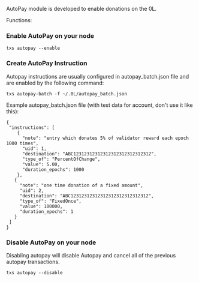 AutoPay module is developed to enable donations on the 0L. 

Functions: 

### Enable AutoPay on your node

```
txs autopay --enable
```


### Create AutoPay Instruction

Autopay instructions are usually configured in autopay_batch.json file and are enabled by the following command:

```
txs autopay-batch -f ~/.0L/autopay_batch.json 
```

Example autopay_batch.json file (with test data for account, don't use it like this):

```
{
 "instructions": [
    {
      "note": "entry which donates 5% of validator reward each epoch 1000 times",
      "uid": 1,
      "destination": "ABC12312312312312312312312312312",
      "type_of": "PercentOfChange",
      "value": 5.00,
      "duration_epochs": 1000
    },
   {
     "note": "one time donation of a fixed amount",
     "uid": 2,
     "destination": "ABC12312312312312312312312312312",
     "type_of": "FixedOnce",
     "value": 100000,
     "duration_epochs": 1
   }
 ]
}
```



### Disable AutoPay on your node

Disabling autopay will disable Autopay and cancel all of the previous autopay transactions.  

```
txs autopay --disable
```
